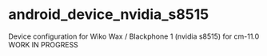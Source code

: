 # android_device_nvidia_s8515
Device configuration for Wiko Wax / Blackphone 1 (nvidia s8515) for cm-11.0
WORK IN PROGRESS
